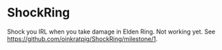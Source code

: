 # ShockRing
Shock you IRL when you take damage in Elden Ring.
Not working yet. See https://github.com/oinkratpig/ShockRing/milestone/1.
